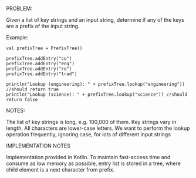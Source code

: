 PROBLEM:

Given a list of key strings and an input string, determine if any of the keys are a prefix of the input string.

Example:

    val prefixTree = PrefixTree()

    prefixTree.addEntry("co")
    prefixTree.addEntry("eng")
    prefixTree.addEntry("ro")
    prefixTree.addEntry("trad")

    println("Lookup (engineering): " + prefixTree.lookup("engineering")) //should return true
    println("Lookup (science): " + prefixTree.lookup("science")) //should return false
    
NOTES: 

The list of key strings is long, e.g. 100,000 of them. Key strings vary in length. All characters are lower-case letters. We want to perform the lookup operation frequently, ignoring case, for lots of different input strings

IMPLEMENTATION NOTES

Implementation provided in Kotlin. To maintain fast-access time and consume as low memory as possible, entry list is stored in a tree, where child element is a next character from prefix.